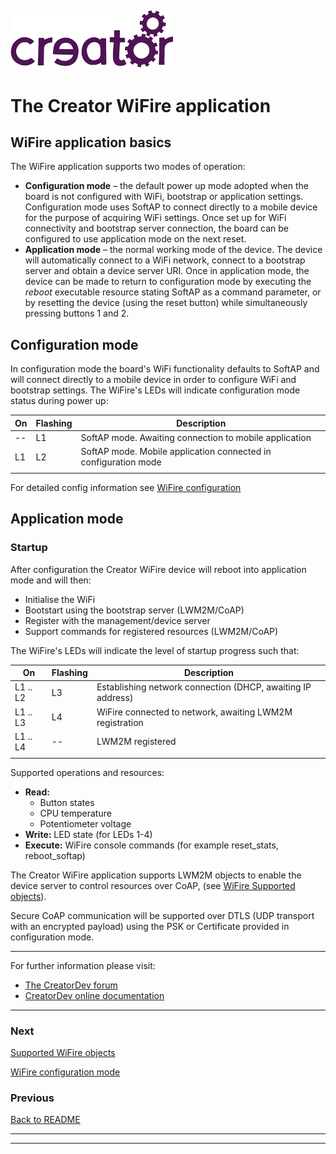 ﻿
![](../img.png)
----


# The Creator WiFire application

## WiFire application basics
The WiFire application supports two modes of operation:  

* **Configuration mode** – the default power up mode adopted when the board is not configured with WiFi, bootstrap or application settings. Configuration mode uses SoftAP to connect directly to a mobile device for the purpose of acquiring WiFi settings. Once set up for WiFi connectivity and bootstrap server connection, the board can be configured to use application mode on the next reset.  
* **Application mode** – the normal working mode of the device. The device will automatically connect to a WiFi network, connect to a bootstrap server and obtain a device server URI. Once in application mode, the device can be made to return to configuration mode by executing the *reboot* executable resource stating SoftAP as a command parameter, or by resetting the device (using the reset button) while simultaneously pressing buttons 1 and 2.  

## Configuration mode  

In configuration mode the board's WiFi functionality defaults to SoftAP and will connect directly to a mobile device in order to configure WiFi and bootstrap settings. The WiFire's LEDs will indicate configuration mode status during power up:

| On | Flashing | Description |
|-----|-----|-----|
| -- | L1 | SoftAP mode. Awaiting connection to mobile application |  
| L1 | L2 | SoftAP mode. Mobile application connected in configuration mode |  
|||| 

For detailed config information see [WiFire configuration](wifireconfig.md)

## Application mode

### Startup  
After configuration the Creator WiFire device will reboot into application mode and will then: 
 
* Initialise the WiFi  
* Bootstart using the bootstrap server (LWM2M/CoAP)  
* Register with the management/device server  
* Support commands for registered resources (LWM2M/CoAP)  

The WiFire's LEDs will indicate the level of startup progress such that:


| On | Flashing | Description |
|-----|-----|-----|
| L1 .. L2 | L3 | Establishing network connection (DHCP, awaiting IP address)|  
| L1 .. L3 | L4 | WiFire connected to network, awaiting LWM2M registration |  
| L1 .. L4 | -- | LWM2M registered |  
||||  



Supported operations and resources: 
 
* **Read:** 
    * Button states  
	* CPU temperature  
	* Potentiometer voltage  
* **Write:** LED state (for LEDs 1-4) 
* **Execute:** WiFire console commands (for example reset_stats, reboot_softap)  

The Creator WiFire application supports LWM2M objects to enable the device server to control resources over CoAP, (see [WiFire Supported objects](supportedObjects.md)).

Secure CoAP communication will be supported over DTLS (UDP transport with an encrypted payload) using the PSK or Certificate provided in configuration mode.  

---   
For further information please visit:  
* [The CreatorDev forum](https://forum.creatordev.io)  
* [CreatorDev online documentation](https://docs.creatordev.io/wifire)  

---


### Next

[Supported WiFire objects](supportedObjects.md)  

[WiFire configuration mode](wifireconfig.md)  


### Previous

[Back to README](../README.md)  

----

----

